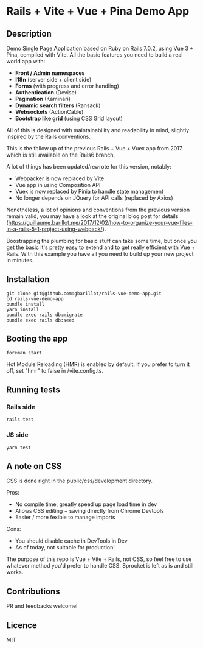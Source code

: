 # Rails + Vite + Vue + Pina Demo App

## Description

Demo Single Page Application based on Ruby on Rails 7.0.2, using Vue 3 + Pina, compiled with Vite.
All the basic features you need to build a real world app with:

- **Front / Admin namespaces**
- **I18n** (server side + client side)
- **Forms** (with progress and error handling)
- **Authentication** (Devise)
- **Pagination** (Kaminari)
- **Dynamic search filters** (Ransack)
- **Websockets** (ActionCable)
- **Bootstrap like grid** (using CSS Grid layout)

All of this is designed with maintainability and readability in mind, slightly inspired by the Rails conventions.

This is the follow up of the previous Rails + Vue + Vuex app from 2017 which is still
available on the Rails6 branch.  

A lot of things has been updated/rewrote for this version, notably:

- Webpacker is now replaced by Vite
- Vue app in using Composition API 
- Vuex is now replaced by Pinia to handle state management
- No longer depends on JQuery for API calls (replaced by Axios)

Nonetheless, a lot of opinions and conventions from the previous version remain valid, you may have a look at the original blog post for details (https://guillaume.barillot.me/2017/12/02/how-to-organize-your-vue-files-in-a-rails-5-1-project-using-webpack/). 

Boostrapping the plumbing for basic stuff can take some time, but once you get the basic it's
pretty easy to extend and to get really efficient with Vue + Rails. With this example you have 
all you need to build up your new project in minutes.

## Installation

```
git clone git@github.com:gbarillot/rails-vue-demo-app.git
cd rails-vue-demo-app
bundle install
yarn install
bundle exec rails db:migrate
bundle exec rails db:seed
```

## Booting the app

```
foreman start
```

Hot Module Reloading (HMR) is enabled by default. If you prefer to turn it off, set "hmr" to false 
in /vite.config.ts.
## Running tests

### Rails side

```
rails test
```

### JS side

```
yarn test
```

## A note on CSS
CSS is done right in the public/css/development directory.

Pros:
- No compile time, greatly speed up page load time in dev
- Allows CSS editing + saving directly from Chrome Devtools
- Easier / more fexible to manage imports

Cons:
- You should disable cache in DevTools in Dev
- As of today, not suitable for production!

The purpose of this repo is Vue + Vite + Rails, not CSS, so feel free to use whatever method 
you'd prefer to handle CSS. Sprocket is left as is and still works.

## Contributions

PR and feedbacks welcome!

## Licence

MIT
